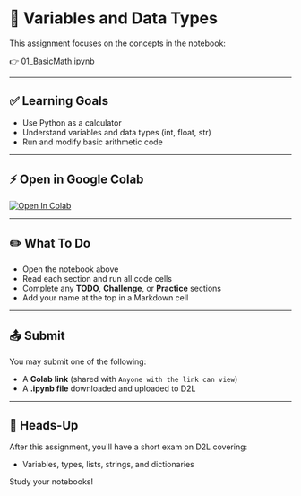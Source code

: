 # 📘 Variables and Data Types

This assignment focuses on the concepts in the notebook:

👉 [01_BasicMath.ipynb](https://github.com/rugbyprof/3603-Programming-for-Data-Science/blob/main/Books/Intro2Python/01_BasicMath.ipynb)

---

## ✅ Learning Goals

- Use Python as a calculator
- Understand variables and data types (int, float, str)
- Run and modify basic arithmetic code

---

## ⚡ Open in Google Colab

[![Open In Colab](https://colab.research.google.com/assets/colab-badge.svg)](https://colab.research.google.com/github/rugbyprof/3603-Programming-for-Data-Science/blob/main/Books/Intro2Python/01_BasicMath.ipynb)

---

## ✏️ What To Do

- Open the notebook above
- Read each section and run all code cells
- Complete any **TODO**, **Challenge**, or **Practice** sections
- Add your name at the top in a Markdown cell

---

## 📤 Submit

You may submit one of the following:
- A **Colab link** (shared with `Anyone with the link can view`)
- A **.ipynb file** downloaded and uploaded to D2L

---

## 🧪 Heads-Up

After this assignment, you'll have a short exam on D2L covering:
- Variables, types, lists, strings, and dictionaries

Study your notebooks!
